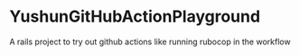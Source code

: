 # YushunGitHubActionPlayground
A rails project to try out github actions like running rubocop in the workflow
